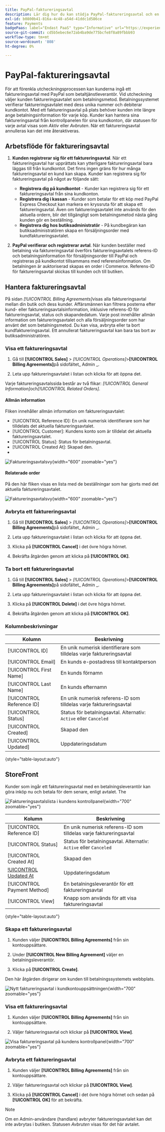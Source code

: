 ```yaml
---
title: PayPal-faktureringsavtal
description: Lär dig hur du kan stödja PayPal-faktureringsavtal och en betalningsmetod i din butik.
exl-id: b0800b41-816a-4c48-a54d-41ddc1d586ce
feature: Payments
badgePaas: label="Endast PaaS" type="Informative" url="https://experienceleague.adobe.com/en/docs/commerce/user-guides/product-solutions" tooltip="Gäller endast Adobe Commerce i molnprojekt (Adobe-hanterad PaaS-infrastruktur) och lokala projekt."
source-git-commit: cd5b5ebec6e72ab4ba9de775bcfe8f8a89fbbb93
workflow-type: tm+mt
source-wordcount: '808'
ht-degree: 0%

---
```


# PayPal-faktureringsavtal

För att förenkla utcheckningsprocessen kan kunderna ingå ett faktureringsavtal med PayPal som betaltjänstleverantör. Vid utcheckning väljer kunden faktureringsavtalet som betalningsmetod. Betalningssystemet verifierar faktureringsavtalet med dess unika nummer och debiterar kundkontot. Med ett faktureringsavtal på plats behöver kunden inte längre ange betalningsinformation för varje köp. Kunder kan hantera sina faktureringsavtal från kontrollpanelen för sina kundkonton, där statusen för varje avtal visas som _Aktiv_ eller _Avbruten_. När ett faktureringsavtal annulleras kan det inte återaktiveras.

## Arbetsflöde för faktureringsavtal

1. **Kunden registrerar sig för ett faktureringsavtal**. När ett faktureringsavtal har upprättats kan ytterligare faktureringsavtal bara läggas till från kundkontot. Det finns ingen gräns för hur många faktureringsavtal en kund kan skapa. Kunder kan registrera sig för faktureringsavtal på något av följande sätt:

   - **Registrera dig på kundkontot** - Kunder kan registrera sig för ett faktureringsavtal från sina kundkonton.
   - **Registrera dig i kassan** - Kunder som betalar för ett köp med PayPal Express Checkout kan markera en kryssruta för att skapa ett faktureringsavtal. Även om faktureringsavtalet inte används för den aktuella ordern, blir det tillgängligt som betalningsmetod nästa gång kunden gör en beställning.
   - **Registrera dig hos butiksadministratör** - På kundbegäran kan butiksadministratören skapa en försäljningsorder med kundfaktureringsavtalet.

1. **PayPal verifierar och registrerar avtal**. När kunden beställer med betalning via faktureringsavtal överförs faktureringsavtalets referens-ID och betalningsinformation för försäljningsorder till PayPal och registreras på kundkontot tillsammans med referensinformation. Om betalningen är auktoriserad skapas en order i Commerce. Referens-ID för faktureringsavtal skickas till kunden och till butiken.

## Hantera faktureringsavtal

På sidan _[!UICONTROL Billing Agreements]_&#x200B;visas alla faktureringsavtal mellan din butik och dess kunder. Affärsmännen kan filtrera posterna efter kund- eller faktureringsavtalsinformation, inklusive referens-ID för faktureringsavtal, status och skapandedatum. Varje post innehåller allmän information om faktureringsavtalet och alla försäljningsorder som har använt det som betalningsmetod. Du kan visa, avbryta eller ta bort kundfaktureringsavtal. Ett annullerat faktureringsavtal kan bara tas bort av butiksadministratören.

### Visa ett faktureringsavtal

1. Gå till **[!UICONTROL Sales]** > _[!UICONTROL Operations]_>**[!UICONTROL Billing Agreements]**&#x200B;på sidofältet_ Admin _.

1. Leta upp faktureringsavtalet i listan och klicka för att öppna det.

Varje faktureringsavtalssida består av två flikar: _[!UICONTROL General Information]_&#x200B;och&#x200B;_[!UICONTROL Related Orders]_.

#### Allmän information

Fliken innehåller allmän information om faktureringsavtalet:

- [!UICONTROL Reference ID]: En unik numerisk identifierare som har tilldelats det aktuella faktureringsavtalet.
- [!UICONTROL Customer]: Kundens konto som är tilldelat det aktuella faktureringsavtalet.
- [!UICONTROL Status]: Status för betalningsavtal.
- [!UICONTROL Created At]: Skapad den.
- [!UICONTROL Updated At]: Uppdateringsdatum.

![Faktureringsavtalsvy](./assets/billing-agreement-view.png){width="600" zoomable="yes"}

#### Relaterade order

På den här fliken visas en lista med de beställningar som har gjorts med det aktuella faktureringsavtalet.

![Faktureringsavtalsvy](./assets/billing-agreement-related-orders.png){width="600" zoomable="yes"}

### Avbryta ett faktureringsavtal

1. Gå till **[!UICONTROL Sales]** > _[!UICONTROL Operations]_>**[!UICONTROL Billing Agreements]**&#x200B;på sidofältet_ Admin _.

1. Leta upp faktureringsavtalet i listan och klicka för att öppna det.

1. Klicka på **[!UICONTROL Cancel]** i det övre högra hörnet.

1. Bekräfta åtgärden genom att klicka på **[!UICONTROL OK]**.

### Ta bort ett faktureringsavtal

1. Gå till **[!UICONTROL Sales]** > _[!UICONTROL Operations]_>**[!UICONTROL Billing Agreements]**&#x200B;på sidofältet_ Admin _.

1. Leta upp faktureringsavtalet i listan och klicka för att öppna det.

1. Klicka på **[!UICONTROL Delete]** i det övre högra hörnet.

1. Bekräfta åtgärden genom att klicka på **[!UICONTROL OK]**.

### Kolumnbeskrivningar

| Kolumn | Beskrivning |
|--- |--- |
| [!UICONTROL ID] | En unik numerisk identifierare som tilldelas varje faktureringsavtal |
| [!UICONTROL Email] | En kunds e-postadress till kontaktperson |
| [!UICONTROL First Name] | En kunds förnamn |
| [!UICONTROL Last Name] | En kunds efternamn |
| [!UICONTROL Reference ID] | En unik numerisk referens-ID som tilldelas varje faktureringsavtal |
| [!UICONTROL Status] | Status för betalningsavtal. Alternativ: `Active` eller `Canceled` |
| [!UICONTROL Created] | Skapad den |
| [!UICONTROL Updated] | Uppdateringsdatum |

{style="table-layout:auto"}

## StoreFront

Kunder som ingår ett faktureringsavtal med en betalningsleverantör kan göra inköp nu och betala för dem senare, enligt avtalet. The

![Faktureringsavtalslista i kundens kontrollpanel](./assets/billing-agreements-dashboard.png){width="700" zoomable="yes"}

| Kolumn | Beskrivning |
|--- |--- |
| [!UICONTROL Reference ID] | En unik numerisk referens-ID som tilldelas varje faktureringsavtal |
| [!UICONTROL Status] | Status för betalningsavtal. Alternativ: `Active` eller `Canceled` |
| [!UICONTROL Created At] | Skapad den |
| [!UICONTROL Updated At] | Uppdateringsdatum |
| [!UICONTROL Payment Method] | En betalningsleverantör för ett faktureringsavtal |
| [!UICONTROL View] | Knapp som används för att visa faktureringsavtal |

{style="table-layout:auto"}

### Skapa ett faktureringsavtal

1. Kunden väljer **[!UICONTROL Billing Agreements]** från sin kontouppsättare.

1. Under **[!UICONTROL New Billing Agreement]** väljer en betalningsleverantör.

1. Klicka på **[!UICONTROL Create]**.

Den här åtgärden dirigerar om kunden till betalningssystemets webbplats.

![Nytt faktureringsavtal i kundkontouppsättningen](./assets/create-billing-agreement-dashboard.png){width="700" zoomable="yes"}

### Visa ett faktureringsavtal

1. Kunden väljer **[!UICONTROL Billing Agreements]** från sin kontouppsättare.

1. Väljer faktureringsavtal och klickar på **[!UICONTROL View]**.

![Visa faktureringsavtal på kundens kontrollpanel](./assets/view-billing-agreement.png){width="700" zoomable="yes"}

### Avbryta ett faktureringsavtal

1. Kunden väljer **[!UICONTROL Billing Agreements]** från sin kontouppsättare.

1. Väljer faktureringsavtal och klickar på **[!UICONTROL View]**.

1. Klicka på **[!UICONTROL Cancel]** i det övre högra hörnet och sedan på **[!UICONTROL OK]** för att bekräfta.

>[!NOTE]
>
>Om en Admin-användare (handlare) avbryter faktureringsavtalet kan det inte avbrytas i butiken. Statusen _Avbruten_ visas för det här avtalet.
